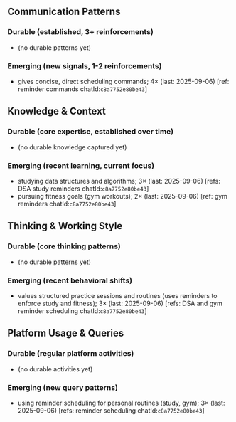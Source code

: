 ## Communication Patterns
### Durable (established, 3+ reinforcements)
- (no durable patterns yet)

### Emerging (new signals, 1-2 reinforcements)
- gives concise, direct scheduling commands; 4× (last: 2025-09-06) [ref: reminder commands chatId:`c8a7752e80be43`]

## Knowledge & Context
### Durable (core expertise, established over time)
- (no durable knowledge captured yet)

### Emerging (recent learning, current focus)
- studying data structures and algorithms; 3× (last: 2025-09-06) [refs: DSA study reminders chatId:`c8a7752e80be43`]
- pursuing fitness goals (gym workouts); 2× (last: 2025-09-06) [ref: gym reminders chatId:`c8a7752e80be43`]

## Thinking & Working Style
### Durable (core thinking patterns)
- (no durable patterns yet)

### Emerging (recent behavioral shifts)
- values structured practice sessions and routines (uses reminders to enforce study and fitness); 3× (last: 2025-09-06) [refs: DSA and gym reminder scheduling chatId:`c8a7752e80be43`]

## Platform Usage & Queries
### Durable (regular platform activities)
- (no durable activities yet)

### Emerging (new query patterns)
- using reminder scheduling for personal routines (study, gym); 3× (last: 2025-09-06) [refs: reminder scheduling chatId:`c8a7752e80be43`]